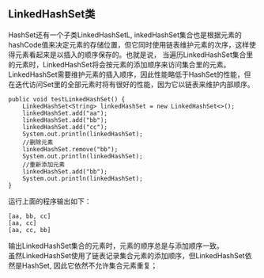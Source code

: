 ## LinkedHashSet类
HashSet还有一个子类LinkedHashSetL, inkedHashSet集合也是根据元素的hashCode值来决定元素的存储位置，但它同时使用链表维护元素的次序，这样使得元素看起来是以插入的顺序保存的。也就是说， 当遍历LinkedHashSet集合里的元素时，LinkedHashSet将会按元素的添加顺序来访问集合里的元素。  
LinkedHashSet需要维护元素的插入顺序，因此性能略低于HashSet的性能，但在迭代访问Set里的全部元素时将有很好的性能，因为它以链表来维护内部顺序。
```
public void testLinkedHashSet() {
    LinkedHashSet<String> linkedHashSet = new LinkedHashSet<>();
    linkedHashSet.add("aa");
    linkedHashSet.add("bb");
    linkedHashSet.add("cc");
    System.out.println(linkedHashSet);
    //删除元素
    linkedHashSet.remove("bb");
    System.out.println(linkedHashSet);
    //重新添加元素
    linkedHashSet.add("bb");
    System.out.println(linkedHashSet);
}
```
运行上面的程序输出如下：
```
[aa, bb, cc]
[aa, cc]
[aa, cc, bb]
```
输出LinkedHashSet集合的元素时，元素的顺序总是与添加顺序一致。  
虽然LinkedHashSet使用了链表记录集合元素的添加顺序，但LinkedHashSet依然是HashSet, 因此它依然不允许集合元素重复；